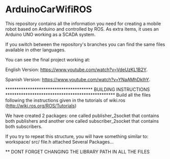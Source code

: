 ArduinoCarWifiROS
=================

This repository contains all the information you need for creating a mobile robot based on Arduino and controlled by ROS. As extra items, it uses an Arduino UNO working as a SCADA system. 

If you switch between the repository's branches you can find the same files available in other languages.

You can see the final project working at:

English Version: https://www.youtube.com/watch?v=VdeUzKL1B2Y.

Spanish Version: https://www.youtube.com/watch?v=YNaAMhDkIhY.

***************************************    BUILDING INSTRUCTIONS 	*************************************************
Build all the files following the instructions given in the tutorials of wiki.ros (http://wiki.ros.org/ROS/Tutorials)


We have created 2 packages: one called publisher_2socket that contains both publishers
and another one called subscriber_2socket that contains both subscribers.

If you try to repeat this structure, you will have something similar to:
workspace/
		src/
			file.h attached
			Several Packages...



** DONT FORGET CHANGING THE LIBRARY PATH IN ALL THE FILES


